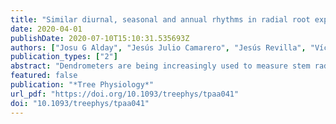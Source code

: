 ```yaml
---
title: "Similar diurnal, seasonal and annual rhythms in radial root expansion across two coexisting Mediterranean oak species"
date: 2020-04-01
publishDate: 2020-07-10T15:10:31.535693Z
authors: ["Josu G Alday", "Jesús Julio Camarero", "Jesús Revilla", "Víctor Resco de Dios"]
publication_types: ["2"]
abstract: "Dendrometers are being increasingly used to measure stem radius changes in trees and to unravel the mechanisms underlying stem daily rhythms of radial expansion and contraction. Nevertheless, automated dendrometers have not been often used to measure root radius dynamics, their relationship with environmental variables and the influence of endogenous processes, especially in drought-prone Mediterranean areas. Here, we measured root radius dynamics of two coexisting oak species (the evergreen Quercus ilex L. and the deciduous Quercus faginea Lam). Our goals were to describe annual, seasonal and diurnal scale root radius patterns and to disentangle the role of different environmental parameters as drivers. Long-term high-resolution measurements (every 15 min over 7 years) were collected with automated point dendrometers on the main tree roots of five individuals per species. Root radius annual change patterns were bimodal and similar for both oak species. Quercus faginea Lam showed three times larger root increment in the spring than Q. ilex, but the bimodal pattern was stronger in Q. ilex, which showed a larger root increment in autumn. Quercus faginea Lam showed an earlier root phenological activation in the spring and in late summer compared with Q. ilex. The effects of environmental drivers across species were similar at daily scales: root radius increased with air temperature and soil moisture, and it decreased with rising vapor pressure deficit. Furthermore, daily root radius variations for both oak species were maintained after extracting statistically the environmental effects, which points toward a significant role of endogenous drivers. These differences in root radius change patterns at seasonal to daily scales likely result from the differences in leaf phenology and growth strategy. Quercus faginea Lam is deciduous and has a faster growing rate in spring than the evergreen Q. ilex, which can grow more in summer."
featured: false
publication: "*Tree Physiology*"
url_pdf: "https://doi.org/10.1093/treephys/tpaa041"
doi: "10.1093/treephys/tpaa041"
---
```


